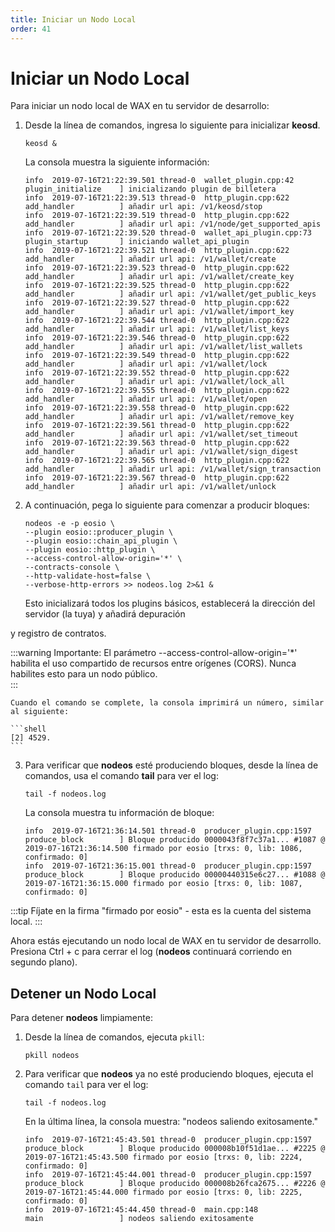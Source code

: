 ```yaml
---
title: Iniciar un Nodo Local
order: 41
---
```


# Iniciar un Nodo Local

Para iniciar un nodo local de WAX en tu servidor de desarrollo:

1. Desde la línea de comandos, ingresa lo siguiente para inicializar **keosd**.

    ```shell
    keosd &
    ```

    La consola muestra la siguiente información:

    ```shell
    info  2019-07-16T21:22:39.501 thread-0  wallet_plugin.cpp:42          plugin_initialize    ] inicializando plugin de billetera
    info  2019-07-16T21:22:39.513 thread-0  http_plugin.cpp:622           add_handler          ] añadir url api: /v1/keosd/stop
    info  2019-07-16T21:22:39.519 thread-0  http_plugin.cpp:622           add_handler          ] añadir url api: /v1/node/get_supported_apis
    info  2019-07-16T21:22:39.520 thread-0  wallet_api_plugin.cpp:73      plugin_startup       ] iniciando wallet_api_plugin
    info  2019-07-16T21:22:39.521 thread-0  http_plugin.cpp:622           add_handler          ] añadir url api: /v1/wallet/create
    info  2019-07-16T21:22:39.523 thread-0  http_plugin.cpp:622           add_handler          ] añadir url api: /v1/wallet/create_key
    info  2019-07-16T21:22:39.525 thread-0  http_plugin.cpp:622           add_handler          ] añadir url api: /v1/wallet/get_public_keys
    info  2019-07-16T21:22:39.527 thread-0  http_plugin.cpp:622           add_handler          ] añadir url api: /v1/wallet/import_key
    info  2019-07-16T21:22:39.544 thread-0  http_plugin.cpp:622           add_handler          ] añadir url api: /v1/wallet/list_keys
    info  2019-07-16T21:22:39.546 thread-0  http_plugin.cpp:622           add_handler          ] añadir url api: /v1/wallet/list_wallets
    info  2019-07-16T21:22:39.549 thread-0  http_plugin.cpp:622           add_handler          ] añadir url api: /v1/wallet/lock
    info  2019-07-16T21:22:39.552 thread-0  http_plugin.cpp:622           add_handler          ] añadir url api: /v1/wallet/lock_all
    info  2019-07-16T21:22:39.555 thread-0  http_plugin.cpp:622           add_handler          ] añadir url api: /v1/wallet/open
    info  2019-07-16T21:22:39.558 thread-0  http_plugin.cpp:622           add_handler          ] añadir url api: /v1/wallet/remove_key
    info  2019-07-16T21:22:39.561 thread-0  http_plugin.cpp:622           add_handler          ] añadir url api: /v1/wallet/set_timeout
    info  2019-07-16T21:22:39.563 thread-0  http_plugin.cpp:622           add_handler          ] añadir url api: /v1/wallet/sign_digest
    info  2019-07-16T21:22:39.565 thread-0  http_plugin.cpp:622           add_handler          ] añadir url api: /v1/wallet/sign_transaction
    info  2019-07-16T21:22:39.567 thread-0  http_plugin.cpp:622           add_handler          ] añadir url api: /v1/wallet/unlock
    ```

2. A continuación, pega lo siguiente para comenzar a producir bloques:

    ```shell
    nodeos -e -p eosio \
    --plugin eosio::producer_plugin \
    --plugin eosio::chain_api_plugin \
    --plugin eosio::http_plugin \
    --access-control-allow-origin='*' \
    --contracts-console \
    --http-validate-host=false \
    --verbose-http-errors >> nodeos.log 2>&1 &
    ```

    Esto inicializará todos los plugins básicos, establecerá la dirección del servidor (la tuya) y añadirá depuración

 y registro de contratos. 


:::warning
    Importante: El parámetro --access-control-allow-origin='*' habilita el uso compartido de recursos entre orígenes (CORS). Nunca habilites esto para un nodo público.     
:::

    Cuando el comando se complete, la consola imprimirá un número, similar al siguiente:

    ```shell
    [2] 4529.
    ```

3. Para verificar que **nodeos** esté produciendo bloques, desde la línea de comandos, usa el comando **tail** para ver el log:

    ```shell
    tail -f nodeos.log
    ```

    La consola muestra tu información de bloque:

    ```shell
    info  2019-07-16T21:36:14.501 thread-0  producer_plugin.cpp:1597      produce_block        ] Bloque producido 0000043f8f7c37a1... #1087 @ 2019-07-16T21:36:14.500 firmado por eosio [trxs: 0, lib: 1086, confirmado: 0]
    info  2019-07-16T21:36:15.001 thread-0  producer_plugin.cpp:1597      produce_block        ] Bloque producido 00000440315e6c27... #1088 @ 2019-07-16T21:36:15.000 firmado por eosio [trxs: 0, lib: 1087, confirmado: 0]
    ```


:::tip
Fíjate en la firma "firmado por eosio" - esta es la cuenta del sistema local.
:::

Ahora estás ejecutando un nodo local de WAX en tu servidor de desarrollo. Presiona Ctrl + c para cerrar el log (**nodeos** continuará corriendo en segundo plano). 

## Detener un Nodo Local

Para detener **nodeos** limpiamente:

1. Desde la línea de comandos, ejecuta `pkill`:

    ```shell
    pkill nodeos
    ```

2. Para verificar que **nodeos** ya no esté produciendo bloques, ejecuta el comando `tail` para ver el log:

    ```shell
    tail -f nodeos.log
    ```

    En la última línea, la consola muestra: "nodeos saliendo exitosamente."

    ```shell
    info  2019-07-16T21:45:43.501 thread-0  producer_plugin.cpp:1597      produce_block        ] Bloque producido 000008b10f51d1ae... #2225 @ 2019-07-16T21:45:43.500 firmado por eosio [trxs: 0, lib: 2224, confirmado: 0]
    info  2019-07-16T21:45:44.001 thread-0  producer_plugin.cpp:1597      produce_block        ] Bloque producido 000008b26fca2675... #2226 @ 2019-07-16T21:45:44.000 firmado por eosio [trxs: 0, lib: 2225, confirmado: 0]
    info  2019-07-16T21:45:44.450 thread-0  main.cpp:148                  main                 ] nodeos saliendo exitosamente
    ```